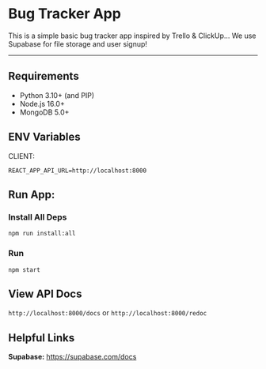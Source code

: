 # Bug Tracker App

This is a simple basic bug tracker app inspired by Trello & ClickUp... We use Supabase for file storage and user signup!

---

<!-- NOTE: I'm currently busy implementing a server, tracker will be wonky until switch from JSON-server to FastAPI has been completed. For a working example, go to commit: [9e438b607f7cef298c17deec07f8bbb68d4c3cd4](https://github.com/WeebNetsu/bugtracker/commit/9e438b607f7cef298c17deec07f8bbb68d4c3cd4) -->

## Requirements

- Python 3.10+ (and PIP)
- Node.js 16.0+
- MongoDB 5.0+

## ENV Variables

CLIENT:

```
REACT_APP_API_URL=http://localhost:8000
```

## Run App:

### Install All Deps

`npm run install:all`

### Run

`npm start`

## View API Docs

`http://localhost:8000/docs` or `http://localhost:8000/redoc`

## Helpful Links

**Supabase:** https://supabase.com/docs
